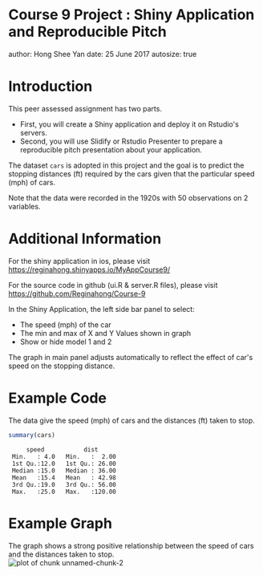 Course 9 Project : Shiny Application and Reproducible Pitch
========================================================
author: Hong Shee Yan
date: 25 June 2017
autosize: true

Introduction
========================================================

This peer assessed assignment has two parts. 

- First, you will create a Shiny application and deploy it on Rstudio's servers.
- Second, you will use Slidify or Rstudio Presenter to prepare a reproducible pitch presentation about your application.

The dataset `cars` is adopted in this project and the goal is to predict the stopping distances (ft) required by the cars given that the particular speed (mph) of cars.  

Note that the data were recorded in the 1920s with 50 observations on 2 variables.


Additional Information
========================================================
For the shiny application in ios, please visit
https://reginahong.shinyapps.io/MyAppCourse9/

For the source code in github (ui.R & server.R files), please visit
https://github.com/Reginahong/Course-9

In the Shiny Application, the left side bar panel to select:
- The speed (mph) of the car
- The min and max of X and Y Values shown in graph
- Show or hide model 1 and 2

The graph in main panel adjusts automatically to reflect the effect of car's speed on the stopping distance.

Example Code
========================================================
The data give the speed (mph) of cars and the distances (ft) taken to stop.


```r
summary(cars)
```

```
     speed           dist       
 Min.   : 4.0   Min.   :  2.00  
 1st Qu.:12.0   1st Qu.: 26.00  
 Median :15.0   Median : 36.00  
 Mean   :15.4   Mean   : 42.98  
 3rd Qu.:19.0   3rd Qu.: 56.00  
 Max.   :25.0   Max.   :120.00  
```

Example Graph
========================================================
The graph shows a strong positive relationship between the speed of cars and the distances taken to stop.
<img src="SlideCourse9-figure/unnamed-chunk-2-1.png" title="plot of chunk unnamed-chunk-2" alt="plot of chunk unnamed-chunk-2" style="display: block; margin: auto;" />

